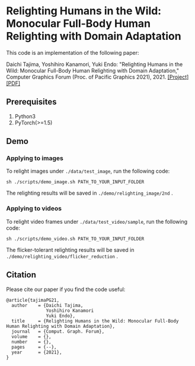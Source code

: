 # Relighting Humans in the Wild: Monocular Full-Body Human Relighting with Domain Adaptation

This code is an implementation of the following paper:

Daichi Tajima, Yoshihiro Kanamori, Yuki Endo: "Relighting Humans in the Wild: Monocular Full-Body Human Relighting with Domain Adaptation," Computer Graphics Forum (Proc. of Pacific Graphics 2021), 2021. [[Project]](http://cgg.cs.tsukuba.ac.jp/~tajima/pub/relighting_in_the_wild/)[[PDF]]()

## Prerequisites
1. Python3
2. PyTorch(>=1.5)

## Demo
### Applying to images
To relight images under `./data/test_image`, run the following code:
```
sh ./scripts/demo_image.sh PATH_TO_YOUR_INPUT_FOLDER
```
The relighting results will be saved in `./demo/relighting_image/2nd` .

### Applying to videos
To relight video frames under `./data/test_video/sample`, run the following code:
```
sh ./scripts/demo_video.sh PATH_TO_YOUR_INPUT_FOLDER
```
The flicker-tolerant relighting results will be saved in `./demo/relighting_video/flicker_reduction` .

## Citation
Please cite our paper if you find the code useful:
```
@article{tajimaPG21,
  author    = {Daichi Tajima,
               Yoshihiro Kanamori
               Yuki Endo},
  title     = {Relighting Humans in the Wild: Monocular Full-Body Human Relighting with Domain Adaptation},
  journal   = {Comput. Graph. Forum},
  volume    = {},
  number    = {},
  pages     = {--},
  year      = {2021},
}
```